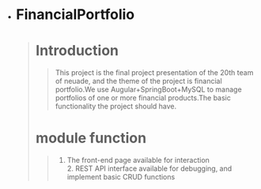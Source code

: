 * # **FinancialPortfolio**
    > # Introduction
    >> This project is the final project presentation of the 20th team of neuade, and the theme of the project is financial portfolio.We use Augular+SpringBoot+MySQL to manage portfolios of one or more financial products.The basic functionality the project should have.
    > # module function
    >>  1. The front-end page available for interaction<br/>
         2. REST API interface available for debugging, and implement basic CRUD functions

